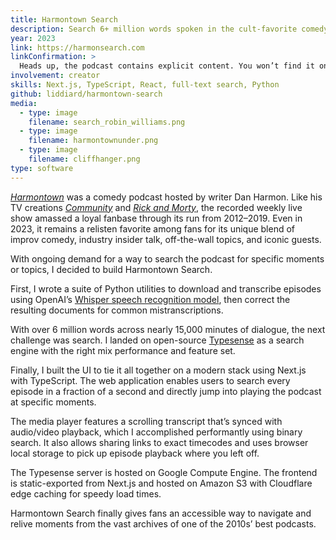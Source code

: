 ```yaml
---
title: Harmontown Search
description: Search 6+ million words spoken in the cult-favorite comedy podcast
year: 2023
link: https://harmonsearch.com
linkConfirmation: >
  Heads up, the podcast contains explicit content. You won’t find it on the homepage, but you will if you search for it and possibly unintentionally while browsing. Continue?
involvement: creator
skills: Next.js, TypeScript, React, full-text search, Python
github: liddiard/harmontown-search
media:
  - type: image
    filename: search_robin_williams.png
  - type: image
    filename: harmontownunder.png
  - type: image
    filename: cliffhanger.png
type: software
---
```


[_Harmontown_](https://en.wikipedia.org/wiki/Harmontown) was a comedy podcast hosted by writer Dan Harmon. Like his TV creations [_Community_](https://en.wikipedia.org/wiki/Community_(TV_series)) and [_Rick and Morty_](https://en.wikipedia.org/wiki/Rick_and_Morty), the recorded weekly live show amassed a loyal fanbase through its run from 2012–2019. Even in 2023, it remains a relisten favorite among fans for its unique blend of improv comedy, industry insider talk, off-the-wall topics, and iconic guests.

With ongoing demand for a way to search the podcast for specific moments or topics, I decided to build Harmontown Search.

First, I wrote a suite of Python utilities to download and transcribe episodes using OpenAI’s [Whisper speech recognition model](https://github.com/openai/whisper), then correct the resulting documents for common mistranscriptions. 

With over 6 million words across nearly 15,000 minutes of dialogue, the next challenge was search. I landed on open-source [Typesense](https://typesense.org/) as a search engine with the right mix performance and feature set.

Finally, I built the UI to tie it all together on a modern stack using Next.js with TypeScript. The web application enables users to search every episode in a fraction of a second and directly jump into playing the podcast at specific moments.

The media player features a scrolling transcript that’s synced with audio/video playback, which I accomplished performantly using binary search. It also allows sharing links to exact timecodes and uses browser local storage to pick up episode playback where you left off.

The Typesense server is hosted on Google Compute Engine. The frontend is static-exported from Next.js and hosted on Amazon S3 with Cloudflare edge caching for speedy load times.

Harmontown Search finally gives fans an accessible way to navigate and relive moments from the vast archives of one of the 2010s’ best podcasts. 